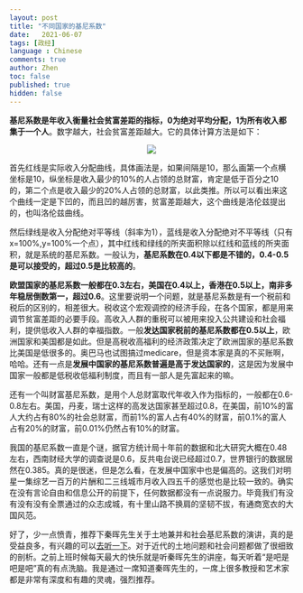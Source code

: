 ```yaml
---
layout: post
title: "不同国家的基尼系数"
date:   2021-06-07
tags: [政经]
language : Chinese
comments: true
author: Zhen
toc: false
published: true
hidden: false
---
```

**基尼系数是年收入衡量社会贫富差距的指标，0为绝对平均分配，1为所有收入都集于一个人**。数字越大，社会贫富差距越大。它的具体计算方法是如下：
<p align="center"> <img src="{{ site.imageurl }}/基尼系数.png"> </p> 

首先红线是实际收入分配曲线，具体画法是，如果间隔是10，那么画第一个点横坐标是10，纵坐标是收入最少的10%的人占领的总财富，肯定是低于百分之10的，第二个点是收入最少的20%人占领的总财富，以此类推。所以可以看出来这个曲线一定是下凹的，而且凹的越厉害，贫富差距越大，这个曲线是洛伦兹提出的，也叫洛伦兹曲线。

然后绿线是收入分配绝对平等线（斜率为1），蓝线是收入分配绝对不平等线（只有x=100%,y=100%一个点），其中红线和绿线的所夹面积除以红线和蓝线的所夹面积，就是系统的基尼系数。一般认为，**基尼系数在0.4以下都是不错的，0.4-0.5是可以接受的，超过0.5是比较高的**。

**欧盟国家的基尼系数一般都在0.3左右，美国在0.4以上，香港在0.5以上，南非多年稳居倒数第一，超过0.6**。这里要说明一个问题，就是基尼系数是有一个税前和税后的区别的，相差很大。税收这个宏观调控的经济手段，在各个国家，都是用来调节贫富差距的必要手段。高收入人群的重税可以被用来投入公共建设和社会福利，提供低收入人群的幸福指数。一般**发达国家税前的基尼系数都在0.5以上**，欧洲国家和美国都是如此。但是高税收高福利的经济政策决定了欧洲国家的基尼系数比美国是低很多的。奥巴马也试图搞过medicare，但是资本家是真的不买账啊，哈哈。还有一点是**发展中国家的基尼系数普遍是高于发达国家的**，这是因为发展中国家一般都是低税收低福利制度，而且有一部人是先富起来的嘛。

还有一个叫财富基尼系数，是用个人总财富取代年收入作为指标的，一般都在0.6-0.8左右。美国，丹麦，瑞士这样的高发达国家甚至超过0.8，在美国，前10%的富人大约占有80%的社会总财富，而前1%的富人占有40%的财富，前0.1%的富人占有20%的财富，前0.01%仍然占有10%的财富。

我国的基尼系数一直是个谜，据官方统计局十年前的数据和北大研究大概在0.48左右，西南财经大学的调查说是0.6，反共电台说已经超过0.7，世界银行的数据居然在0.385。真的是很迷，但是怎么看，在发展中国家中也是偏高的。这我们对明星一集综艺一百万的片酬和二三线城市月收入四五千的感觉也是比较一致的。确实在没有言论自由和信息公开的前提下，任何数据都没有一点说服力。毕竟我们有没有没有没有全票通过的众志成城，有十里山路不换肩的坚韧不拔，有通商宽衣的大国风范。

好了，少一点愤青，推荐下秦晖先生关于土地兼并和社会基尼系数的演讲，真的是受益良多，有兴趣的可以[去听一下](https://www.youtube.com/watch?v=W_6J7wK04fQ)。对于近代的土地问题和社会问题都做了很细致的剖析。之前上班时候每天最大的快乐就是听秦晖先生的讲座，每天听着“是吧是吧是吧”真的有点洗脑。我是通过一席知道秦晖先生的，一席上很多教授和艺术家都是非常有深度和有趣的灵魂，强烈推荐。
<!--stackedit_data:
eyJoaXN0b3J5IjpbOTU0NTI3Njg0LDU1MzQ1MDExOSwtMTE5Mj
AwMzc1OCwxMjk5MTMyNTkxLDg1NzU3NDc0N119
-->